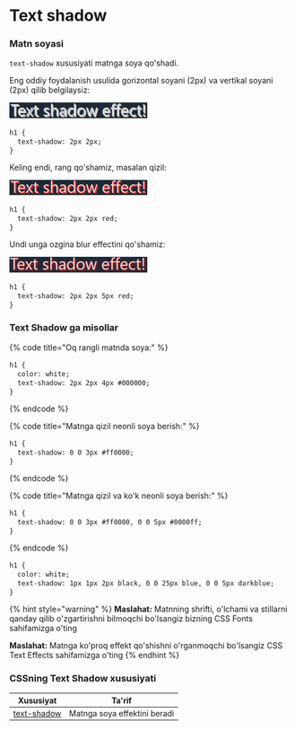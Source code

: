 # Text shadow

### Matn soyasi <a href="#matn-soyasi" id="matn-soyasi"></a>

`text-shadow` xususiyati matnga soya qo'shadi.

Eng oddiy foydalanish usulida gorizontal soyani (2px) va vertikal soyani (2px) qilib belgilaysiz:

![](<../../../.gitbook/assets/image (450).png>)

```
h1 {
  text-shadow: 2px 2px;
}
```

Keling endi, rang qo'shamiz, masalan qizil:

![](<../../../.gitbook/assets/image (144).png>)

```
h1 {
  text-shadow: 2px 2px red;
}
```

Undi unga ozgina blur effectini qo'shamiz:

![](<../../../.gitbook/assets/image (522).png>)

```
h1 {
  text-shadow: 2px 2px 5px red;
}
```

### Text Shadow ga misollar <a href="#text-shadow-ga-misollar" id="text-shadow-ga-misollar"></a>

{% code title="Oq rangli matnda soya:" %}
```
h1 {
  color: white;
  text-shadow: 2px 2px 4px #000000;
}
```
{% endcode %}

{% code title="Matnga qizil neonli soya berish:" %}
```
h1 {
  text-shadow: 0 0 3px #ff0000;
}
```
{% endcode %}

{% code title="Matnga qizil va ko'k neonli soya berish:" %}
```
h1 {
  text-shadow: 0 0 3px #ff0000, 0 0 5px #0000ff;
}
```
{% endcode %}

```
h1 {
  color: white;
  text-shadow: 1px 1px 2px black, 0 0 25px blue, 0 0 5px darkblue;
}
```

{% hint style="warning" %}
**Maslahat:** Matnning shrifti, o'lchami va stillarni qanday qilib o'zgartirishni bilmoqchi bo'lsangiz bizning CSS Fonts sahifamizga o'ting

**Maslahat:** Matnga ko'proq effekt qo'shishni o'rganmoqchi bo'lsangiz CSS Text Effects sahifamizga o'ting
{% endhint %}

### CSSning Text Shadow xususiyati <a href="#the-css-text-shadow-property" id="the-css-text-shadow-property"></a>

| Xususiyat                                                                 | Ta'rif                       |
| ------------------------------------------------------------------------- | ---------------------------- |
| [text-shadow](https://www.w3schools.com/cssref/css3\_pr\_text-shadow.asp) | Matnga soya effektini beradi |
